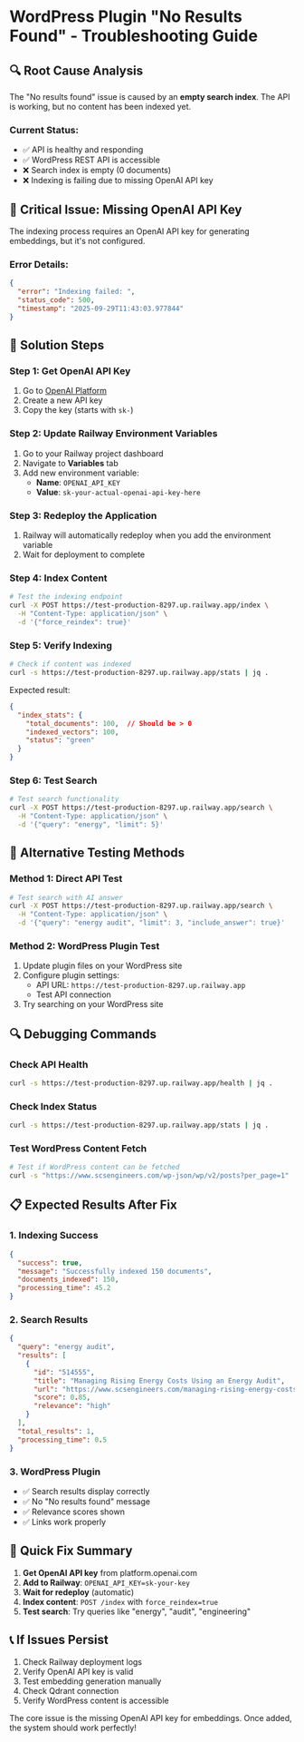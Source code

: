 # WordPress Plugin "No Results Found" - Troubleshooting Guide

## 🔍 **Root Cause Analysis**

The "No results found" issue is caused by an **empty search index**. The API is working, but no content has been indexed yet.

### **Current Status:**
- ✅ API is healthy and responding
- ✅ WordPress REST API is accessible
- ❌ Search index is empty (0 documents)
- ❌ Indexing is failing due to missing OpenAI API key

## 🚨 **Critical Issue: Missing OpenAI API Key**

The indexing process requires an OpenAI API key for generating embeddings, but it's not configured.

### **Error Details:**
```json
{
  "error": "Indexing failed: ",
  "status_code": 500,
  "timestamp": "2025-09-29T11:43:03.977844"
}
```

## 🔧 **Solution Steps**

### **Step 1: Get OpenAI API Key**
1. Go to [OpenAI Platform](https://platform.openai.com/account/api-keys)
2. Create a new API key
3. Copy the key (starts with `sk-`)

### **Step 2: Update Railway Environment Variables**
1. Go to your Railway project dashboard
2. Navigate to **Variables** tab
3. Add new environment variable:
   - **Name**: `OPENAI_API_KEY`
   - **Value**: `sk-your-actual-openai-api-key-here`

### **Step 3: Redeploy the Application**
1. Railway will automatically redeploy when you add the environment variable
2. Wait for deployment to complete

### **Step 4: Index Content**
```bash
# Test the indexing endpoint
curl -X POST https://test-production-8297.up.railway.app/index \
  -H "Content-Type: application/json" \
  -d '{"force_reindex": true}'
```

### **Step 5: Verify Indexing**
```bash
# Check if content was indexed
curl -s https://test-production-8297.up.railway.app/stats | jq .
```

Expected result:
```json
{
  "index_stats": {
    "total_documents": 100,  // Should be > 0
    "indexed_vectors": 100,
    "status": "green"
  }
}
```

### **Step 6: Test Search**
```bash
# Test search functionality
curl -X POST https://test-production-8297.up.railway.app/search \
  -H "Content-Type: application/json" \
  -d '{"query": "energy", "limit": 5}'
```

## 🧪 **Alternative Testing Methods**

### **Method 1: Direct API Test**
```bash
# Test search with AI answer
curl -X POST https://test-production-8297.up.railway.app/search \
  -H "Content-Type: application/json" \
  -d '{"query": "energy audit", "limit": 3, "include_answer": true}'
```

### **Method 2: WordPress Plugin Test**
1. Update plugin files on your WordPress site
2. Configure plugin settings:
   - API URL: `https://test-production-8297.up.railway.app`
   - Test API connection
3. Try searching on your WordPress site

## 🔍 **Debugging Commands**

### **Check API Health**
```bash
curl -s https://test-production-8297.up.railway.app/health | jq .
```

### **Check Index Status**
```bash
curl -s https://test-production-8297.up.railway.app/stats | jq .
```

### **Test WordPress Content Fetch**
```bash
# Test if WordPress content can be fetched
curl -s "https://www.scsengineers.com/wp-json/wp/v2/posts?per_page=1" | jq '.[0].title'
```

## 📋 **Expected Results After Fix**

### **1. Indexing Success**
```json
{
  "success": true,
  "message": "Successfully indexed 150 documents",
  "documents_indexed": 150,
  "processing_time": 45.2
}
```

### **2. Search Results**
```json
{
  "query": "energy audit",
  "results": [
    {
      "id": "514555",
      "title": "Managing Rising Energy Costs Using an Energy Audit",
      "url": "https://www.scsengineers.com/managing-rising-energy-costs-using-an-energy-audit/",
      "score": 0.85,
      "relevance": "high"
    }
  ],
  "total_results": 1,
  "processing_time": 0.5
}
```

### **3. WordPress Plugin**
- ✅ Search results display correctly
- ✅ No "No results found" message
- ✅ Relevance scores shown
- ✅ Links work properly

## 🚀 **Quick Fix Summary**

1. **Get OpenAI API key** from platform.openai.com
2. **Add to Railway**: `OPENAI_API_KEY=sk-your-key`
3. **Wait for redeploy** (automatic)
4. **Index content**: `POST /index` with `force_reindex=true`
5. **Test search**: Try queries like "energy", "audit", "engineering"

## 📞 **If Issues Persist**

1. Check Railway deployment logs
2. Verify OpenAI API key is valid
3. Test embedding generation manually
4. Check Qdrant connection
5. Verify WordPress content is accessible

The core issue is the missing OpenAI API key for embeddings. Once added, the system should work perfectly!
